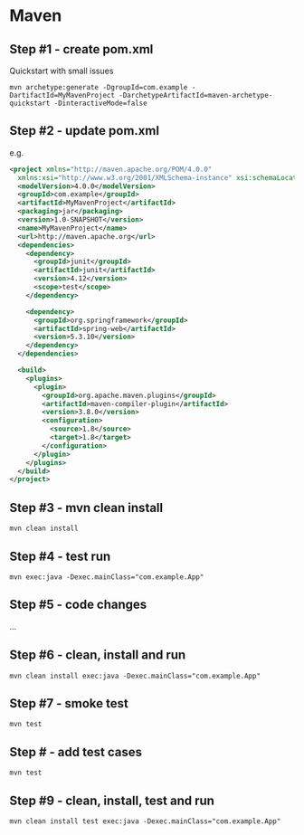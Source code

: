 # Maven

## Step #1 - create pom.xml

Quickstart with small issues

```dos
mvn archetype:generate -DgroupId=com.example -DartifactId=MyMavenProject -DarchetypeArtifactId=maven-archetype-quickstart -DinteractiveMode=false
```

## Step #2 - update pom.xml

e.g.

```xml
<project xmlns="http://maven.apache.org/POM/4.0.0"
  xmlns:xsi="http://www.w3.org/2001/XMLSchema-instance" xsi:schemaLocation="http://maven.apache.org/POM/4.0.0 http://maven.apache.org/maven-v4_0_0.xsd">
  <modelVersion>4.0.0</modelVersion>
  <groupId>com.example</groupId>
  <artifactId>MyMavenProject</artifactId>
  <packaging>jar</packaging>
  <version>1.0-SNAPSHOT</version>
  <name>MyMavenProject</name>
  <url>http://maven.apache.org</url>
  <dependencies>
    <dependency>
      <groupId>junit</groupId>
      <artifactId>junit</artifactId>
      <version>4.12</version>
      <scope>test</scope>
    </dependency>

    <dependency>
      <groupId>org.springframework</groupId>
      <artifactId>spring-web</artifactId>
      <version>5.3.10</version>
    </dependency>
  </dependencies>

  <build>
    <plugins>
      <plugin>
        <groupId>org.apache.maven.plugins</groupId>
        <artifactId>maven-compiler-plugin</artifactId>
        <version>3.8.0</version>
        <configuration>
          <source>1.8</source>
          <target>1.8</target>
        </configuration>
      </plugin>
    </plugins>
  </build>
</project>
```

## Step #3 - mvn clean install

```dos
mvn clean install
```

## Step #4 - test run

```dos
mvn exec:java -Dexec.mainClass="com.example.App"
```

## Step #5 - code changes

...

## Step #6 - clean, install and run

```dos
mvn clean install exec:java -Dexec.mainClass="com.example.App"
```

## Step #7 - smoke test

```dos
mvn test
```

## Step # - add test cases

```dos
mvn test
```

## Step #9 - clean, install, test and run

```dos
mvn clean install test exec:java -Dexec.mainClass="com.example.App"
```
